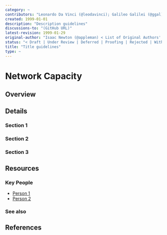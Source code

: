 ```yaml
---
category: ~
contributors: "Leonardo Da Vinci (@leodavinci); Galileo Galilei (@ggal) < List of contributors -- Name + Github; email optional >"
created: 1999-01-01
description: "Description guidelines"
discussions-to: "(GitHub URL)"
latest-revision: 1999-01-29
original-author: "Isaac Newton (@appleman) < List of Original Authors' Real Name and Github; email address optional >"
status: "< Draft | Under Review | Deferred | Proofing | Rejected | Withdrawn | Accepted | Superseded>"
title: "Title guidelines"
type: ~
---
```


# Network Capacity

## Overview



## Details

### Section 1

### Section 2

### Section 3

## Resources

### Key People

* [Person 1](network-capacity.md)
* [Person 2](network-capacity.md)

### See also

## References
